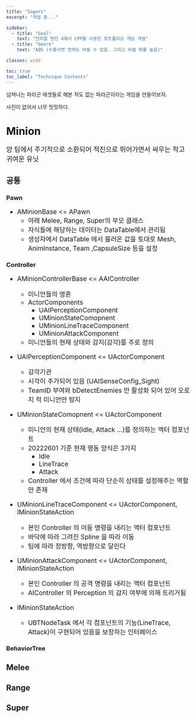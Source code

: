 ```yaml
---
title: "Sagers"
excerpt: "작업 중..."

sidebar:
  - title: "Goal"
    text: "언리얼 엔진 4에서 CPP를 사용한 포트폴리오 게임 개발"
  - title: "Genre"
    text: "AOS (수틀리면 언제든 바뀔 수 있음. 그리고 바뀔 확률 높음)"

classes: wide

toc: true
toc_label: "Technique Contents"
---
```


<style type="text/css">
  ul {
    font-size: 13pt; 
  }
</style>

넘쳐나는 파라곤 에셋들로 해본 적도 없는 파라곤이라는 게임을 만들어보자.

사진이 없어서 너무 밋밋하다.

# Minion

<font size="4">양 팀에서 주기적으로 소환되어 적진으로 뛰어가면서 싸우는 작고 귀여운 유닛</font>

## 공통

### Pawn

* AMinionBase <= APawn
  * 아래 Melee, Range, Super의 부모 클래스
  * 자식들에 해당하는 데이터는 DataTable에서 관리됨
  * 생성자에서 DataTable 에서 불러온 값을 토대로 Mesh, AnimInstance, Team ,CapsuleSize 등을 설정
                     

### Controller

* AMinionControllerBase <= AAIController
  * 미니언들의 영혼
  * ActorComponents
    * UAIPerceptionComponent
    * UMinionStateComopnent
    * UMinionLineTraceComponent
    * UMinionAttackComponent
  * 미니언들의 현재 상태와 감지(감각)를 주로 정의

* UAIPerceptionComponent <= UActorComponent
  * 감각기관
  * 시각이 추가되어 있음 (UAISenseConfig_Sight)
  * TeamID 부여와 bDetectEnemies 만 활성화 되어 있어 오로지 적 미니언만 탐지

* UMinionStateComopnent <= UActorComponent
  * 미니언의 현재 상태(Idle, Attack ...)를 정의하는 액터 컴포넌트
  * 20222601 기준 현재 행동 양식은 3가지
    * Idle
    * LineTrace
    * Attack
  * Controller 에서 조건에 따라 단순히 상태를 설정해주는 역할만 존재

* UMinionLineTraceComponent <= UActorComponent, IMinionStateAction
  * 본인 Controller 의 이동 명령을 내리는 액터 컴포넌트
  * 바닥에 따라 그려진 Spline 을 따라 이동
  * 팀에 따라 정방향, 역방향으로 달린다

* UMinionAttackComponent <= UActorComponent, IMinionStateAction
  * 본인 Controller 의 공격 명령을 내리는 액터 컴포넌트
  * AIController 의 Perception 의 감지 여부에 의해 트리거됨

* IMinionStateAction
  * UBTNodeTask 에서 각 컴포넌트의 기능(LineTrace, Attack)이 구현되어 있음을 보장하는 인터페이스

### BehaviorTree

## Melee

## Range

## Super
